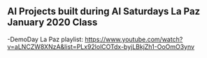 ## AI Projects built during AI Saturdays La Paz January 2020 Class

-DemoDay La Paz playlist:
https://www.youtube.com/watch?v=aLNCZW8XNzA&list=PLx92lolCOTdx-byjLBkjZh1-OoOmO3ynv

